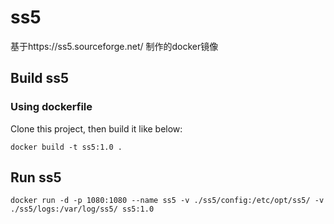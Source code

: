 # ss5
基于https://ss5.sourceforge.net/ 制作的docker镜像

## Build ss5

### Using dockerfile

Clone this project, then build it like below:

```
docker build -t ss5:1.0 .
```

## Run ss5

```
docker run -d -p 1080:1080 --name ss5 -v ./ss5/config:/etc/opt/ss5/ -v ./ss5/logs:/var/log/ss5/ ss5:1.0
```
